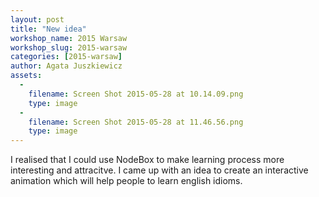 ```yaml
---
layout: post
title: "New idea"
workshop_name: 2015 Warsaw
workshop_slug: 2015-warsaw
categories: [2015-warsaw]
author: Agata Juszkiewicz
assets:
  -
    filename: Screen Shot 2015-05-28 at 10.14.09.png
    type: image
  -
    filename: Screen Shot 2015-05-28 at 11.46.56.png
    type: image
---
```

I realised that I could use NodeBox to make learning process more interesting and attracitve. I came up with an idea to create an interactive animation which will help people to learn english idioms.
